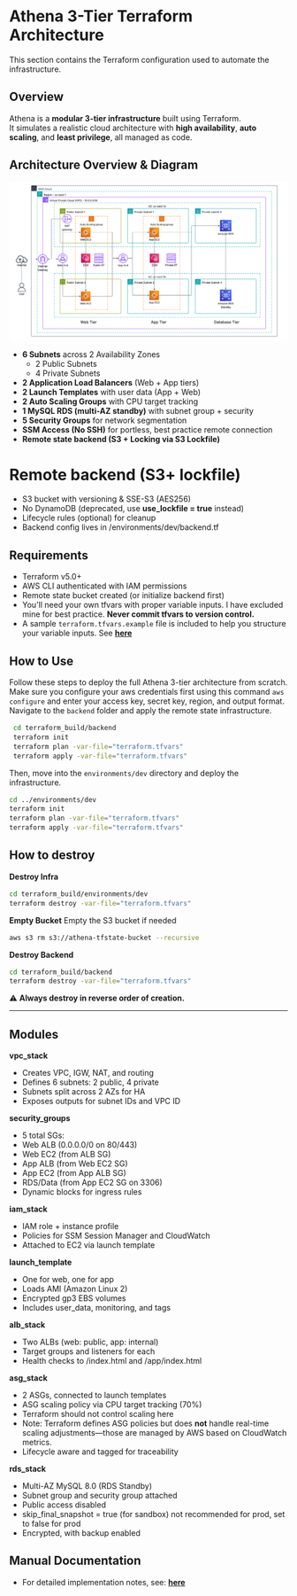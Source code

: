# Athena 3-Tier Terraform Architecture

This section contains the Terraform configuration used to automate the infrastructure.

## Overview

Athena is a **modular 3-tier infrastructure** built using Terraform.  
It simulates a realistic cloud architecture with **high availability**, **auto scaling**, and **least privilege**, all managed as code.

## Architecture Overview & Diagram 
![Athena-3-Tier-Architecture-Diagram](/diagram/Athena-3-Tier-Diagram.png)

- **6 Subnets** across 2 Availability Zones
  - 2 Public Subnets
  - 4 Private Subnets
- **2 Application Load Balancers** (Web + App tiers)
- **2 Launch Templates** with user data (App + Web)
- **2 Auto Scaling Groups** with CPU target tracking
- **1 MySQL RDS (multi-AZ standby)** with subnet group + security
- **5 Security Groups** for network segmentation
- **SSM Access (No SSH)** for portless, best practice remote connection
- **Remote state backend (S3 + Locking via S3 Lockfile)** 

# Remote backend (S3+ lockfile)
- S3 bucket with versioning & SSE-S3 (AES256)
- No DynamoDB (deprecated, use **use_lockfile = true** instead)
- Lifecycle rules (optional) for cleanup
- Backend config lives in /environments/dev/backend.tf 

## Requirements
- Terraform v5.0+
- AWS CLI authenticated with IAM permissions
- Remote state bucket created (or initialize backend first)
- You'll need your own tfvars with proper variable inputs. I have excluded mine for best practice. **Never commit tfvars to version control.** 
- A sample `terraform.tfvars.example` file is included to help you structure your variable inputs. See **[here](/terraform_build/terraform.tfvars.example)**

## How to Use
Follow these steps to deploy the full Athena 3-tier architecture from scratch.
Make sure you configure your aws credentials first using this command `aws configure`
and enter your access key, secret key, region, and output format.
Navigate to the `backend` folder and apply the remote state infrastructure. 

```bash
 cd terraform_build/backend
 terraform init
 terraform plan -var-file="terraform.tfvars"
 terraform apply -var-file="terraform.tfvars" 
```
Then, move into the `environments/dev` directory and deploy the infrastructure.
```bash
cd ../environments/dev
terraform init
terraform plan -var-file="terraform.tfvars"
terraform apply -var-file="terraform.tfvars"
```

## How to destroy 

**Destroy Infra**
  
  ```bash
  cd terraform_build/environments/dev
  terraform destroy -var-file="terraform.tfvars"
  ```

**Empty Bucket**
Empty the S3 bucket if needed

```bash
aws s3 rm s3://athena-tfstate-bucket --recursive
```

**Destroy Backend**
  ```bash
  cd terraform_build/backend
  terraform destroy -var-file="terraform.tfvars"
```
⚠️ **Always destroy in reverse order of creation.**

---

## Modules

**vpc_stack**
- Creates VPC, IGW, NAT, and routing
- Defines 6 subnets: 2 public, 4 private
- Subnets split across 2 AZs for HA
- Exposes outputs for subnet IDs and VPC ID

**security_groups**
- 5 total SGs:
- Web ALB (0.0.0.0/0 on 80/443)
- Web EC2 (from ALB SG)
- App ALB (from Web EC2 SG)
- App EC2 (from App ALB SG)
- RDS/Data (from App EC2 SG on 3306)
- Dynamic blocks for ingress rules

**iam_stack**
- IAM role + instance profile
- Policies for SSM Session Manager and CloudWatch
- Attached to EC2 via launch template

**launch_template**
- One for web, one for app
- Loads AMI (Amazon Linux 2)
- Encrypted gp3 EBS volumes
- Includes user_data, monitoring, and tags

**alb_stack**
- Two ALBs (web: public, app: internal)
- Target groups and listeners for each
- Health checks to /index.html and /app/index.html

**asg_stack**
- 2 ASGs, connected to launch templates
- ASG scaling policy via CPU target tracking (70%)
- Terraform should not control scaling here
- Note: Terraform defines ASG policies but does **not** handle real-time scaling adjustments—those are managed by AWS based on CloudWatch metrics.
- Lifecycle aware and tagged for traceability

**rds_stack**
- Multi-AZ MySQL 8.0 (RDS Standby)
- Subnet group and security group attached
- Public access disabled
- skip_final_snapshot = true (for sandbox) not recommended for prod, set to false for prod 
- Encrypted, with backup enabled

## Manual Documentation
- For detailed implementation notes, see: **[here](/manual_build/README.MD)**

